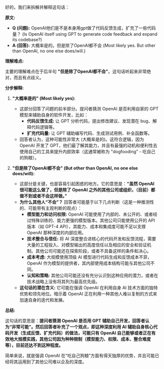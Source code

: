 好的，我们来拆解并解释这句话：

**原文:**
*   **Q (问题):** OpenAI他们是不是本身用gpt做了代码反馈生成，扩充了一些代码量？ (Is OpenAI itself using GPT to generate code feedback and expand its codebase?)
*   **A (回答):** 大概率是的。但是除了OpenAI都不会 (Most likely yes. But other than OpenAI, no one else does/will.)

**理解难点:**

主要的理解难点在于后半句 **"但是除了OpenAI都不会"**。这句话听起来非常绝对，而且有点歧义。

**分步解释:**

1.  **"大概率是的" (Most likely yes):**
    *   这部分回答了问题的前半部分。提问者猜测 OpenAI 是否利用自家的 GPT 模型来辅助自身的软件开发，比如：
        *   **代码反馈生成:** 让 GPT 分析代码，提出修改建议、发现潜在 bug、解释代码逻辑等。
        *   **扩充代码量:** 让 GPT 辅助编写代码、生成测试用例、补全函数等。
    *   回答者认为，这种可能性非常大 (大概率是的)。这符合逻辑，因为 OpenAI 开发了 GPT，他们最了解其能力，并且有最强的动机和便利性去使用自己的工具来提升内部效率（这通常被称为 "dogfooding" - 吃自己的狗粮）。

2.  **"但是除了OpenAI都不会" (But other than OpenAI, no one else does/will):**
    *   这部分是关键，也是容易引起困惑的地方。它的意思是：**“虽然 OpenAI 很可能这么做了，但是除了 OpenAI 之外的其他公司或组织，（目前）都做不到或者不会这样做。”**
    *   **为什么其他人“不会”？** 回答者可能基于以下几点判断（这是一种推测性的、可能带有主观判断的观点）：
        *   **模型能力和访问权限:** OpenAI 可能使用了内部的、未公开的、或者经过特殊训练的、能力更强的模型版本。其他公司只能使用公开的 API 版本（如 GPT-4 API），其能力、成本和集成度可能不足以支撑 OpenAI 那种深度的内部应用。
        *   **技术整合与信任:** 将 AI 深度整合进核心的代码开发和反馈流程，需要大量的工程投入、对模型输出的高度信任以及相应的安全和验证机制。其他公司可能还在探索阶段，或者不具备这样的条件和决心。
        *   **成本考虑:** 大规模使用顶级 AI 模型进行代码生成和反馈成本不菲，OpenAI 作为模型的提供者，其内部使用成本结构可能与其他公司不同。
        *   **认知和策略:** 其他公司可能还没有充分认识到这种应用的潜力，或者在技术战略上没有将其列为最高优先级。
    *   **这句话的潜在含义:** 它可能在强调 OpenAI 在利用自身 AI 技术方面的独特优势和领先地位。暗示着 OpenAI 正在利用一种其他人难以复制的方式来加速自身的迭代和发展。

**总结:**

这句话的意思是：**提问者猜测 OpenAI 是否用 GPT 辅助自己开发，回答者认为“非常可能”。然后回答者补充了一个观点，即这种深度利用 AI 辅助自身核心代码开发（生成反馈、扩充代码）的做法，可能只有 OpenAI 自己能够或者正在有效地大规模实践，其他公司因为种种限制（模型能力、权限、成本、整合难度等），目前还达不到这种程度。**

简单来说，就是强调 OpenAI 在“吃自己狗粮”方面有得天独厚的优势，并且可能已经将其运用到了其他公司难以企及的深度。